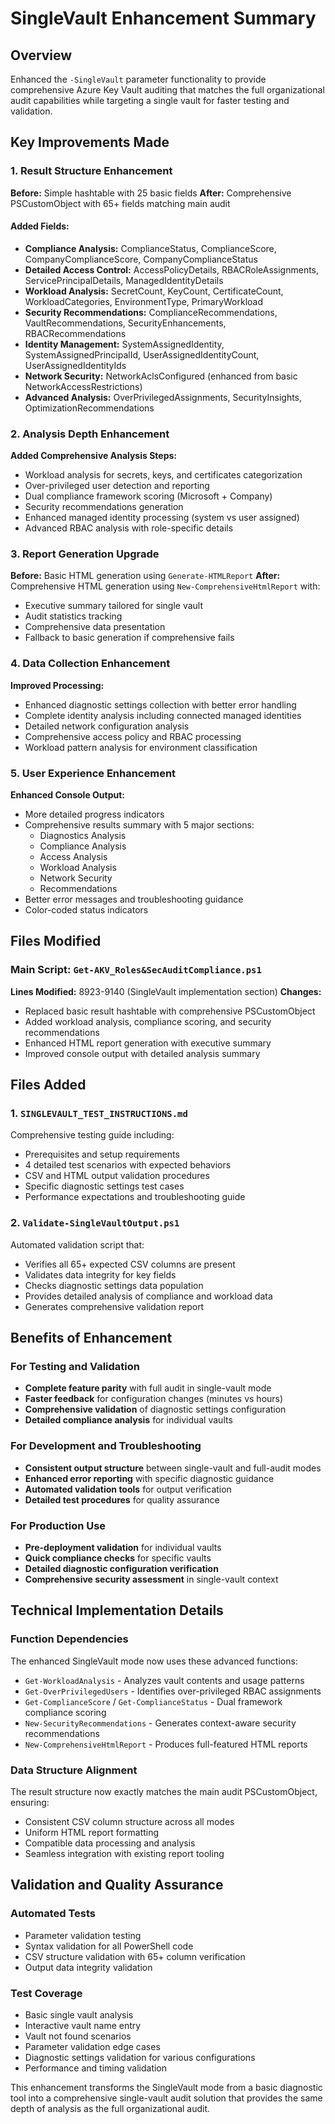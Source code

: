# SingleVault Enhancement Summary

## Overview
Enhanced the `-SingleVault` parameter functionality to provide comprehensive Azure Key Vault auditing that matches the full organizational audit capabilities while targeting a single vault for faster testing and validation.

## Key Improvements Made

### 1. Result Structure Enhancement
**Before:** Simple hashtable with 25 basic fields
**After:** Comprehensive PSCustomObject with 65+ fields matching main audit

#### Added Fields:
- **Compliance Analysis:** ComplianceStatus, ComplianceScore, CompanyComplianceScore, CompanyComplianceStatus
- **Detailed Access Control:** AccessPolicyDetails, RBACRoleAssignments, ServicePrincipalDetails, ManagedIdentityDetails
- **Workload Analysis:** SecretCount, KeyCount, CertificateCount, WorkloadCategories, EnvironmentType, PrimaryWorkload
- **Security Recommendations:** ComplianceRecommendations, VaultRecommendations, SecurityEnhancements, RBACRecommendations
- **Identity Management:** SystemAssignedIdentity, SystemAssignedPrincipalId, UserAssignedIdentityCount, UserAssignedIdentityIds
- **Network Security:** NetworkAclsConfigured (enhanced from basic NetworkAccessRestrictions)
- **Advanced Analysis:** OverPrivilegedAssignments, SecurityInsights, OptimizationRecommendations

### 2. Analysis Depth Enhancement
**Added Comprehensive Analysis Steps:**
- Workload analysis for secrets, keys, and certificates categorization
- Over-privileged user detection and reporting
- Dual compliance framework scoring (Microsoft + Company)
- Security recommendations generation
- Enhanced managed identity processing (system vs user assigned)
- Advanced RBAC analysis with role-specific details

### 3. Report Generation Upgrade
**Before:** Basic HTML generation using `Generate-HTMLReport`
**After:** Comprehensive HTML generation using `New-ComprehensiveHtmlReport` with:
- Executive summary tailored for single vault
- Audit statistics tracking
- Comprehensive data presentation
- Fallback to basic generation if comprehensive fails

### 4. Data Collection Enhancement
**Improved Processing:**
- Enhanced diagnostic settings collection with better error handling
- Complete identity analysis including connected managed identities
- Detailed network configuration analysis
- Comprehensive access policy and RBAC processing
- Workload pattern analysis for environment classification

### 5. User Experience Enhancement
**Enhanced Console Output:**
- More detailed progress indicators
- Comprehensive results summary with 5 major sections:
  - Diagnostics Analysis
  - Compliance Analysis  
  - Access Analysis
  - Workload Analysis
  - Network Security
  - Recommendations
- Better error messages and troubleshooting guidance
- Color-coded status indicators

## Files Modified

### Main Script: `Get-AKV_Roles&SecAuditCompliance.ps1`
**Lines Modified:** 8923-9140 (SingleVault implementation section)
**Changes:**
- Replaced basic result hashtable with comprehensive PSCustomObject
- Added workload analysis, compliance scoring, and security recommendations
- Enhanced HTML report generation with executive summary
- Improved console output with detailed analysis summary

## Files Added

### 1. `SINGLEVAULT_TEST_INSTRUCTIONS.md`
Comprehensive testing guide including:
- Prerequisites and setup requirements
- 4 detailed test scenarios with expected behaviors
- CSV and HTML output validation procedures  
- Specific diagnostic settings test cases
- Performance expectations and troubleshooting guide

### 2. `Validate-SingleVaultOutput.ps1`
Automated validation script that:
- Verifies all 65+ expected CSV columns are present
- Validates data integrity for key fields
- Checks diagnostic settings data population
- Provides detailed analysis of compliance and workload data
- Generates comprehensive validation report

## Benefits of Enhancement

### For Testing and Validation
- **Complete feature parity** with full audit in single-vault mode
- **Faster feedback** for configuration changes (minutes vs hours)
- **Comprehensive validation** of diagnostic settings configuration
- **Detailed compliance analysis** for individual vaults

### For Development and Troubleshooting
- **Consistent output structure** between single-vault and full-audit modes
- **Enhanced error reporting** with specific diagnostic guidance
- **Automated validation tools** for output verification
- **Detailed test procedures** for quality assurance

### For Production Use
- **Pre-deployment validation** for individual vaults
- **Quick compliance checks** for specific vaults
- **Detailed diagnostic configuration verification**
- **Comprehensive security assessment** in single-vault context

## Technical Implementation Details

### Function Dependencies
The enhanced SingleVault mode now uses these advanced functions:
- `Get-WorkloadAnalysis` - Analyzes vault contents and usage patterns
- `Get-OverPrivilegedUsers` - Identifies over-privileged RBAC assignments
- `Get-ComplianceScore` / `Get-ComplianceStatus` - Dual framework compliance scoring
- `New-SecurityRecommendations` - Generates context-aware security recommendations
- `New-ComprehensiveHtmlReport` - Produces full-featured HTML reports

### Data Structure Alignment
The result structure now exactly matches the main audit PSCustomObject, ensuring:
- Consistent CSV column structure across all modes
- Uniform HTML report formatting
- Compatible data processing and analysis
- Seamless integration with existing report tooling

## Validation and Quality Assurance

### Automated Tests
- Parameter validation testing
- Syntax validation for all PowerShell code
- CSV structure validation with 65+ column verification
- Output data integrity validation

### Test Coverage
- Basic single vault analysis
- Interactive vault name entry
- Vault not found scenarios
- Parameter validation edge cases
- Diagnostic settings validation for various configurations
- Performance and timing validation

This enhancement transforms the SingleVault mode from a basic diagnostic tool into a comprehensive single-vault audit solution that provides the same depth of analysis as the full organizational audit.